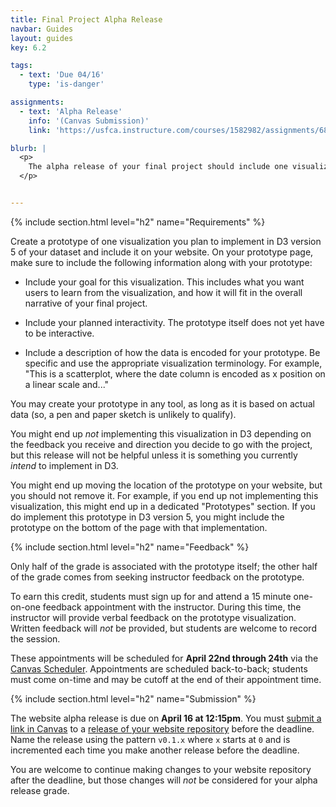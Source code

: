 ```yaml
---
title: Final Project Alpha Release
navbar: Guides
layout: guides
key: 6.2

tags:
  - text: 'Due 04/16'
    type: 'is-danger'

assignments:
  - text: 'Alpha Release'
    info: '(Canvas Submission)'
    link: 'https://usfca.instructure.com/courses/1582982/assignments/6821967'

blurb: |
  <p>
    The alpha release of your final project should include one visualization prototype of your final project dataset in any tool desired. However, this should be a visualization you plan to implement in D3 version 5.
  </p>


---
```


{% include section.html level="h2" name="Requirements" %}

Create a prototype of one visualization you plan to implement in D3 version 5 of your dataset and include it on your website. On your prototype page, make sure to include the following information along with your prototype:

  - Include your goal for this visualization. This includes what you want users to learn from the visualization, and how it will fit in the overall narrative of your final project.

  - Include your planned interactivity. The prototype itself does not yet have to be interactive.

  - Include a description of how the data is encoded for your prototype. Be specific and use the appropriate visualization terminology. For example, "This is a scatterplot, where the date column is encoded as x position on a linear scale and..."

You may create your prototype in any tool, as long as it is based on actual data (so, a pen and paper sketch is unlikely to qualify).

You might end up *not* implementing this visualization in D3 depending on the feedback you receive and direction you decide to go with the project, but this release will not be helpful unless it is something you currently *intend* to implement in D3.

You might end up moving the location of the prototype on your website, but you should not remove it. For example, if you end up not implementing this visualization, this might end up in a dedicated "Prototypes" section. If you do implement this prototype in D3 version 5, you might include the prototype on the bottom of the page with that implementation.

{% include section.html level="h2" name="Feedback" %}

Only half of the grade is associated with the prototype itself; the other half of the grade comes from seeking instructor feedback on the prototype.

To earn this credit, students must sign up for and attend a 15 minute one-on-one feedback appointment with the instructor. During this time, the instructor will provide verbal feedback on the prototype visualization. Written feedback will *not* be provided, but students are welcome to record the session.

These appointments will be scheduled for **April 22nd through 24th** via the [Canvas Scheduler](https://community.canvaslms.com/docs/DOC-10580-4212716665). Appointments are scheduled back-to-back; students must come on-time and may be cutoff at the end of their appointment time.

{% include section.html level="h2" name="Submission" %}

The website alpha release is due on <strong>April 16 at 12:15pm</strong>. You must [submit a link in Canvas](https://usfca.instructure.com/courses/1582982/assignments/6821967) to a [release of your website repository](https://help.github.com/articles/creating-releases/) before the deadline. Name the release using the pattern `v0.1.x` where `x` starts at `0` and is incremented each time you make another release before the deadline.

You are welcome to continue making changes to your website repository after the deadline, but those changes will *not* be considered for your alpha release grade.
